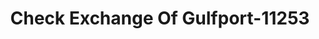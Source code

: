 ---
f_zip-code: 39501
f_state-code: MS
title: Check Exchange Of Gulfport-11253
f_phone: 228-867-8889
f_city-only: Gulfport
f_address: 1247a Pass Rd Gulfport
f_location-unique-id: '11253'
slug: check-exchange-of-gulfport-11253
updated-on: '2024-05-30T13:46:58.046Z'
created-on: '2024-05-30T13:36:59.803Z'
published-on: '2024-05-30T13:54:32.469Z'
f_city-state: cms/city/gulfport-ms.md
f_company: cms/company/check-exchange-of-gulfport.md
f_state: cms/state/mississippi.md
layout: '[payday-loan].html'
tags: payday-loan
---